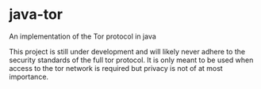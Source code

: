 # java-tor
An implementation of the Tor protocol in java

This project is still under development and will likely never adhere to the security standards of the full tor protocol.
It is only meant to be used when access to the tor network is required but privacy is not of at most importance.